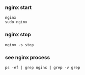 ### nginx start
```shell
nginx
sudo nginx
```
### nginx stop
```shell
nginx -s stop
```
### see nginx process
```shell
ps -ef | grep nginx | grep -v grep
```